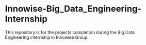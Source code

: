 # Innowise-Big_Data_Engineering-Internship

This repository is for the projects completion during the Big Data Engineering internship in Innowise Group.

